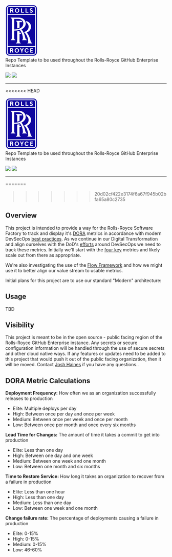 <p>
    <img alt="Rolls-Royce Logo" width="100" src="https://raw.githubusercontent.com/rropen/.github/main/img/logo.png">
    <br>
    Repo Template to be used throughout the Rolls-Royce GitHub Enterprise Instances
</p>

<!-- Place any useful shield.io shields here.  Use the style=flat styling option. -->
<p>
 <a href=""><img src="https://img.shields.io/badge/Rolls--Royce-Software%20Factory-10069f"></a>
 <a href="http://commitizen.github.io/cz-cli/"><img src="https://img.shields.io/badge/commitizen-friendly-brightgreen?style=flat"></a>
</p>

---

<<<<<<< HEAD
<p>
    <img alt="Rolls-Royce Logo" width="100" src="https://raw.githubusercontent.com/rropen/.github/main/img/logo.png">
    <br>
    Repo Template to be used throughout the Rolls-Royce GitHub Enterprise Instances
</p>

<!-- Place any useful shield.io shields here.  Use the style=flat styling option. -->
<p>
 <a href=""><img src="https://img.shields.io/badge/Rolls--Royce-Software%20Factory-10069f"></a>
 <a href="http://commitizen.github.io/cz-cli/"><img src="https://img.shields.io/badge/commitizen-friendly-brightgreen?style=flat"></a>
</p>

---

=======
>>>>>>> 20d02cf422e3174f6a67f945b02bfa65a80c2735
## Overview

This project is intended to provide a way for the Rolls-Royce Software Factory to track and display it's [DORA](https://www.devops-research.com/research.html) metrics in accordance with modern DevSecOps [best practices](https://itrevolution.com/measure-software-delivery-performance-four-key-metrics/). As we continue in our Digital Transformation and align ourselves with the DoD's [efforts](https://software.af.mil/wp-content/uploads/2021/05/Digital-Building-Code-and-Scorecard-Memo-v15.pdf) around DevSecOps we need to track these metrics. Initially we'll start with the [four key](https://cloud.google.com/blog/products/devops-sre/using-the-four-keys-to-measure-your-devops-performance) metrics and likely scale out from there as appropriate.

We're also investigating the use of the [Flow Framework](https://projecttoproduct.org/) and how we might use it to better align our value stream to usable metrics.

Initial plans for this project are to use our standard "Modern" architecture:

## Usage

TBD

## Visibility

This project is meant to be in the open source - public facing region of the Rolls-Royce GitHub Enterprise instance. Any secrets or secure configuration information will be handled through the use of secure secrets and other cloud native ways. If any features or updates need to be added to this project that would push it out of the public facing organization, then it will be moved. Contact [Josh Haines](mailto:Josh.Haines@Rolls-Royce.com) if you have any questions..

## DORA Metric Calculations

**Deployment Frequency:** How often we as an organization successfully releases to production

- Elite: Multiple deploys per day
- High: Between once per day and once per week
- Medium: Between once per week and once per month
- Low: Between once per month and once every six months

**Lead Time for Changes:** The amount of time it takes a commit to get into production

- Elite: Less than one day
- High: Between one day and one week
- Medium: Between one week and one month
- Low: Between one month and six months

**Time to Restore Service:** How long it takes an organization to recover from a failure in production

- Elite: Less than one hour
- High: Less than one day
- Medium: Less than one day
- Low: Between one week and one month

**Change failure rate:** The percentage of deployments causing a failure in production

- Elite: 0-15%
- High: 0-15%
- Medium: 0-15%
- Low: 46-60%
